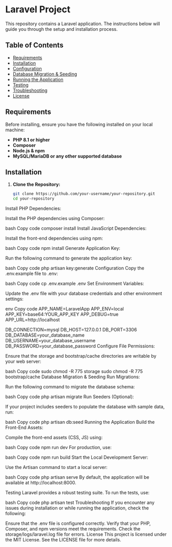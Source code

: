 # Laravel Project

This repository contains a Laravel application. The instructions below will guide you through the setup and installation process.

## Table of Contents

- [Requirements](#requirements)
- [Installation](#installation)
- [Configuration](#configuration)
- [Database Migration & Seeding](#database-migration--seeding)
- [Running the Application](#running-the-application)
- [Testing](#testing)
- [Troubleshooting](#troubleshooting)
- [License](#license)

## Requirements

Before installing, ensure you have the following installed on your local machine:

- **PHP 8.1 or higher**
- **Composer**
- **Node.js & npm**
- **MySQL/MariaDB or any other supported database**

## Installation

1. **Clone the Repository:**

   ```bash
   git clone https://github.com/your-username/your-repository.git
   cd your-repository
Install PHP Dependencies:

Install the PHP dependencies using Composer:

bash
Copy code
composer install
Install JavaScript Dependencies:

Install the front-end dependencies using npm:

bash
Copy code
npm install
Generate Application Key:

Run the following command to generate the application key:

bash
Copy code
php artisan key:generate
Configuration
Copy the .env.example file to .env:

bash
Copy code
cp .env.example .env
Set Environment Variables:

Update the .env file with your database credentials and other environment settings:

env
Copy code
APP_NAME=LaravelApp
APP_ENV=local
APP_KEY=base64:YOUR_APP_KEY
APP_DEBUG=true
APP_URL=http://localhost

DB_CONNECTION=mysql
DB_HOST=127.0.0.1
DB_PORT=3306
DB_DATABASE=your_database_name
DB_USERNAME=your_database_username
DB_PASSWORD=your_database_password
Configure File Permissions:

Ensure that the storage and bootstrap/cache directories are writable by your web server:

bash
Copy code
sudo chmod -R 775 storage
sudo chmod -R 775 bootstrap/cache
Database Migration & Seeding
Run Migrations:

Run the following command to migrate the database schema:

bash
Copy code
php artisan migrate
Run Seeders (Optional):

If your project includes seeders to populate the database with sample data, run:

bash
Copy code
php artisan db:seed
Running the Application
Build the Front-End Assets:

Compile the front-end assets (CSS, JS) using:

bash
Copy code
npm run dev
For production, use:

bash
Copy code
npm run build
Start the Local Development Server:

Use the Artisan command to start a local server:

bash
Copy code
php artisan serve
By default, the application will be available at http://localhost:8000.

Testing
Laravel provides a robust testing suite. To run the tests, use:

bash
Copy code
php artisan test
Troubleshooting
If you encounter any issues during installation or while running the application, check the following:

Ensure that the .env file is configured correctly.
Verify that your PHP, Composer, and npm versions meet the requirements.
Check the storage/logs/laravel.log file for errors.
License
This project is licensed under the MIT License. See the LICENSE file for more details.
